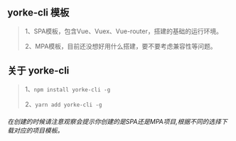 ## yorke-cli 模板

> 1、SPA模板，包含Vue、Vuex、Vue-router，搭建的基础的运行环境。
> 
> 2、MPA模板，目前还没想好用什么搭建，要不要考虑兼容性等问题。


## 关于 yorke-cli
> 1、`npm install yorke-cli -g`
> 
> 2、`yarn add yorke-cli -g`

###### 在创建的时候请注意观察会提示你创建的是SPA还是MPA项目,根据不同的选择下载对应的项目模板。



